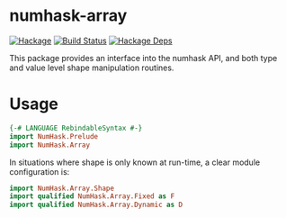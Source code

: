 numhask-array
===

[![Hackage](https://img.shields.io/hackage/v/numhask-array.svg)](https://hackage.haskell.org/package/numhask-array)
[![Build Status](https://github.com/tonyday567/numhask-array/workflows/haskell-ci/badge.svg)](https://github.com/tonyday567/numhask-array/actions?query=workflow%3Ahaskell-ci) [![Hackage Deps](https://img.shields.io/hackage-deps/v/numhask-array.svg)](http://packdeps.haskellers.com/reverse/numhask-array)

This package provides an interface into the numhask API, and both type and value level shape manipulation routines.

Usage
===

``` haskell
{-# LANGUAGE RebindableSyntax #-}
import NumHask.Prelude
import NumHask.Array
```

In situations where shape is only known at run-time, a clear module configuration is:

``` haskell
import NumHask.Array.Shape
import qualified NumHask.Array.Fixed as F
import qualified NumHask.Array.Dynamic as D
```


